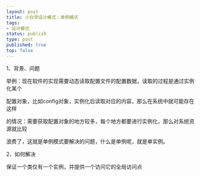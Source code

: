 ```yaml
--- 
layout: post
title: 小白学设计模式：单例模式
tags: 
- 设计模式
status: publish
type: post
published: true
top: false
---
```


1、背景、问题

举例：现在软件的实现需要动态读取配置文件的配置数据，读取的过程是通过实例化某个

配置对象，比如config对象，实例化后读取对应的内容，那么在系统中就可能存在这样

的情况：需要获取配置对象的地方较多，每个地方都要进行实例化，那么对系统资源就比较

浪费了，这就是单例模式要解决的问题，什么是单例呢，就是单实例。&nbsp;

2、如何解决

保证一个类仅有一个实例，并提供一个访问它的全局访问点



